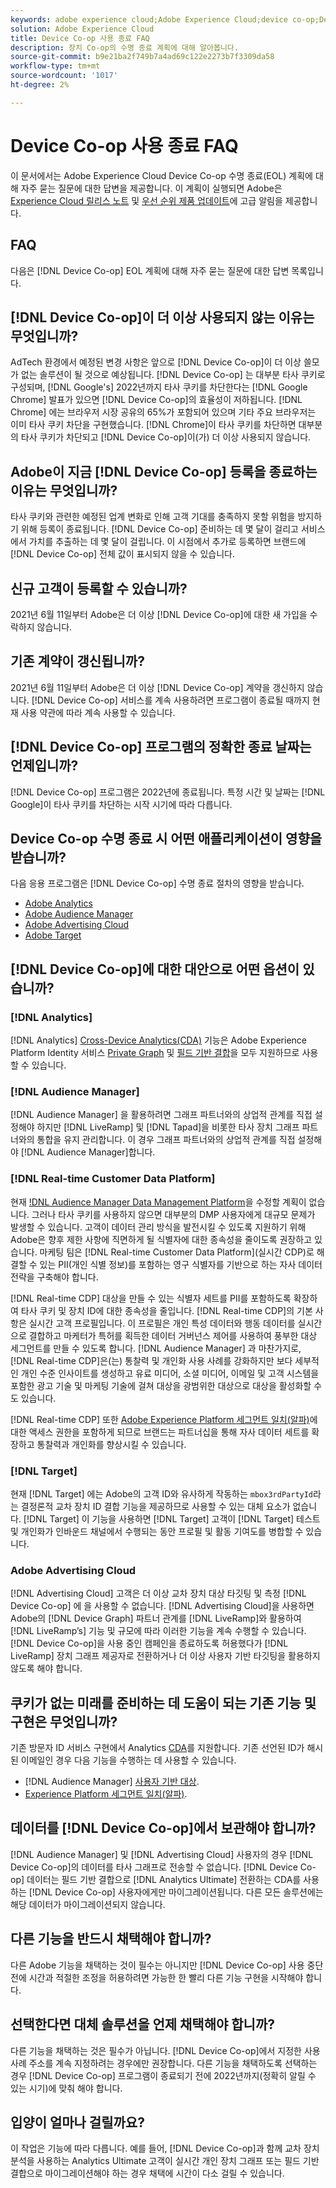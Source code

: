 ```yaml
---
keywords: adobe experience cloud;Adobe Experience Cloud;device co-op;Device Co-op;수명 종료
solution: Adobe Experience Cloud
title: Device Co-op 사용 종료 FAQ
description: 장치 Co-op의 수명 종료 계획에 대해 알아봅니다.
source-git-commit: b9e21ba2f749b7a4ad69c122e2273b7f3309da58
workflow-type: tm+mt
source-wordcount: '1017'
ht-degree: 2%

---
```


# Device Co-op 사용 종료 FAQ

이 문서에서는 Adobe Experience Cloud Device Co-op 수명 종료(EOL) 계획에 대해 자주 묻는 질문에 대한 답변을 제공합니다. 이 계획이 실행되면 Adobe은 [Experience Cloud 릴리스 노트](https://experienceleague.adobe.com/docs/release-notes/experience-cloud/current.html) 및 [우선 순위 제품 업데이트](https://www.adobe.com/kr/subscription/priority-product-update.html)에 고급 알림을 제공합니다.

## FAQ

다음은 [!DNL Device Co-op] EOL 계획에 대해 자주 묻는 질문에 대한 답변 목록입니다.

## [!DNL Device Co-op]이 더 이상 사용되지 않는 이유는 무엇입니까?

AdTech 환경에서 예정된 변경 사항은 앞으로 [!DNL Device Co-op]이 더 이상 쓸모가 없는 솔루션이 될 것으로 예상됩니다. [!DNL Device Co-op] 는 대부분 타사 쿠키로 구성되며,  [!DNL Google's] 2022년까지 타사 쿠키를 차단한다는  [!DNL Google Chrome] 발표가 있으면  [!DNL Device Co-op]의 효율성이 저하됩니다. [!DNL Chrome] 에는 브라우저 시장 공유의 65%가 포함되어 있으며 기타 주요 브라우저는 이미 타사 쿠키 차단을 구현했습니다. [!DNL Chrome]이 타사 쿠키를 차단하면 대부분의 타사 쿠키가 차단되고 [!DNL Device Co-op]이(가) 더 이상 사용되지 않습니다.

## Adobe이 지금 [!DNL Device Co-op] 등록을 종료하는 이유는 무엇입니까?

타사 쿠키와 관련한 예정된 업계 변화로 인해 고객 기대를 충족하지 못할 위험을 방지하기 위해 등록이 종료됩니다. [!DNL Device Co-op] 준비하는 데 몇 달이 걸리고 서비스에서 가치를 추출하는 데 몇 달이 걸립니다. 이 시점에서 추가로 등록하면 브랜드에 [!DNL Device Co-op] 전체 값이 표시되지 않을 수 있습니다.

## 신규 고객이 등록할 수 있습니까?

2021년 6월 11일부터 Adobe은 더 이상 [!DNL Device Co-op]에 대한 새 가입을 수락하지 않습니다.

## 기존 계약이 갱신됩니까?

2021년 6월 11일부터 Adobe은 더 이상 [!DNL Device Co-op] 계약을 갱신하지 않습니다. [!DNL Device Co-op] 서비스를 계속 사용하려면 프로그램이 종료될 때까지 현재 사용 약관에 따라 계속 사용할 수 있습니다.

## [!DNL Device Co-op] 프로그램의 정확한 종료 날짜는 언제입니까?

[!DNL Device Co-op] 프로그램은 2022년에 종료됩니다. 특정 시간 및 날짜는 [!DNL Google]이 타사 쿠키를 차단하는 시작 시기에 따라 다릅니다.

## Device Co-op 수명 종료 시 어떤 애플리케이션이 영향을 받습니까?

다음 응용 프로그램은 [!DNL Device Co-op] 수명 종료 절차의 영향을 받습니다.

- [Adobe Analytics](https://experienceleague.adobe.com/docs/analytics.html?lang=en)
- [Adobe Audience Manager](https://experienceleague.adobe.com/docs/audience-manager/user-guide/overview/aam-overview.html?lang=en)
- [Adobe Advertising Cloud](https://experienceleague.adobe.com/docs/advertising-cloud.html?lang=en)
- [Adobe Target](https://experienceleague.adobe.com/docs/target/using/introduction/intro.html?lang=en)

## [!DNL Device Co-op]에 대한 대안으로 어떤 옵션이 있습니까?

### [!DNL Analytics]

[!DNL Analytics] [Cross-Device Analytics(CDA)](https://experienceleague.adobe.com/docs/analytics/components/cda/overview.html) 기능은 Adobe Experience Platform Identity 서비스 [Private Graph](https://experienceleague.adobe.com/docs/analytics/components/cda/device-graph.html?lang=en) 및 [필드 기반 결합](https://experienceleague.adobe.com/docs/analytics/components/cda/field-based-stitching.html?lang=en)을 모두 지원하므로 사용할 수 있습니다.

### [!DNL Audience Manager]

[!DNL Audience Manager] 을 활용하려면 그래프 파트너와의 상업적 관계를 직접 설정해야 하지만  [!DNL LiveRamp] 및  [!DNL Tapad]을 비롯한 타사 장치 그래프 파트너와의 통합을 유지 관리합니다. 이 경우 그래프 파트너와의 상업적 관계를 직접 설정해야  [!DNL Audience Manager]합니다.

### [!DNL Real-time Customer Data Platform]

현재 [!DNL Audience Manager Data Management Platform](DMP)을 수정할 계획이 없습니다. 그러나 타사 쿠키를 사용하지 않으면 대부분의 DMP 사용자에게 대규모 문제가 발생할 수 있습니다. 고객이 데이터 관리 방식을 발전시킬 수 있도록 지원하기 위해 Adobe은 향후 제한 사항에 직면하게 될 식별자에 대한 종속성을 줄이도록 권장하고 있습니다. 마케팅 팀은 [!DNL Real-time Customer Data Platform](실시간 CDP)로 해결할 수 있는 PII(개인 식별 정보)를 포함하는 영구 식별자를 기반으로 하는 자사 데이터 전략을 구축해야 합니다.

[!DNL Real-time CDP] 대상을 만들 수 있는 식별자 세트를 PII를 포함하도록 확장하여 타사 쿠키 및 장치 ID에 대한 종속성을 줄입니다. [!DNL Real-time CDP]의 기본 사항은 실시간 고객 프로필입니다. 이 프로필은 개인 특성 데이터와 행동 데이터를 실시간으로 결합하고 마케터가 특허를 획득한 데이터 거버넌스 제어를 사용하여 풍부한 대상 세그먼트를 만들 수 있도록 합니다. [!DNL Audience Manager] 과 마찬가지로, [!DNL Real-time CDP]은(는) 통찰력 및 개인화 사용 사례를 강화하지만 보다 세부적인 개인 수준 인사이트를 생성하고 유료 미디어, 소셜 미디어, 이메일 및 고객 시스템을 포함한 광고 기술 및 마케팅 기술에 걸쳐 대상을 광범위한 대상으로 대상을 활성화할 수도 있습니다.

[!DNL Real-time CDP] 또한  [Adobe Experience Platform 세그먼트 일치(알파)](https://experienceleague.adobe.com/docs/experience-platform/segmentation/ui/segment-match.html?lang=en)에 대한 액세스 권한을 포함하게 되므로 브랜드는 파트너십을 통해 자사 데이터 세트를 확장하고 통찰력과 개인화를 향상시킬 수 있습니다.

### [!DNL Target]

현재 [!DNL Target] 에는 Adobe의 고객 ID와 유사하게 작동하는 `mbox3rdPartyId`라는 결정론적 교차 장치 ID 결합 기능을 제공하므로 사용할 수 있는 대체 요소가 없습니다. [!DNL Target] 이 기능을 사용하면 [!DNL Target] 고객이 [!DNL Target] 테스트 및 개인화가 인바운드 채널에서 수행되는 동안 프로필 및 활동 기여도를 병합할 수 있습니다.

### Adobe Advertising Cloud

[!DNL Advertising Cloud] 고객은 더 이상 교차 장치 대상 타깃팅 및 측정 [!DNL Device Co-op] 에 을 사용할 수 없습니다. [!DNL Advertising Cloud]을 사용하면 Adobe의 [!DNL Device Graph] 파트너 관계를 [!DNL LiveRamp]와 활용하여 [!DNL LiveRamp’s] 기능 및 규모에 따라 이러한 기능을 계속 수행할 수 있습니다. [!DNL Device Co-op]을 사용 중인 캠페인을 종료하도록 허용했다가 [!DNL LiveRamp] 장치 그래프 제공자로 전환하거나 더 이상 사용자 기반 타깃팅을 활용하지 않도록 해야 합니다.

## 쿠키가 없는 미래를 준비하는 데 도움이 되는 기존 기능 및 구현은 무엇입니까?

기존 방문자 ID 서비스 구현에서 Analytics [CDA](https://experienceleague.adobe.com/docs/analytics/components/cda/overview.html)를 지원합니다. 기존 선언된 ID가 해시된 이메일인 경우 다음 기능을 수행하는 데 사용할 수 있습니다.

- [!DNL Audience Manager] [사용자 기반 대상](https://experienceleague.adobe.com/docs/audience-manager/user-guide/features/destinations/people-based/people-based-destinations-overview.html).
- [Experience Platform 세그먼트 일치(알파)](https://experienceleague.adobe.com/docs/experience-platform/segmentation/ui/segment-match.html?lang=en).

## 데이터를 [!DNL Device Co-op]에서 보관해야 합니까?

[!DNL Audience Manager] 및 [!DNL Advertising Cloud] 사용자의 경우 [!DNL Device Co-op]의 데이터를 타사 그래프로 전송할 수 없습니다. [!DNL Device Co-op] 데이터는 필드 기반 결합으로  [!DNL Analytics Ultimate] 전환하는 CDA를 사용하는  [!DNL Device Co-op] 사용자에게만 마이그레이션됩니다. 다른 모든 솔루션에는 해당 데이터가 마이그레이션되지 않습니다.

## 다른 기능을 반드시 채택해야 합니까?

다른 Adobe 기능을 채택하는 것이 필수는 아니지만 [!DNL Device Co-op] 사용 중단 전에 시간과 적절한 조정을 허용하려면 가능한 한 빨리 다른 기능 구현을 시작해야 합니다.

## 선택한다면 대체 솔루션을 언제 채택해야 합니까?

다른 기능을 채택하는 것은 필수가 아닙니다. [!DNL Device Co-op]에서 지정한 사용 사례 주소를 계속 지정하려는 경우에만 권장합니다. 다른 기능을 채택하도록 선택하는 경우 [!DNL Device Co-op] 프로그램이 종료되기 전에 2022년까지(정확히 알릴 수 있는 시기)에 맞춰 해야 합니다.

## 입양이 얼마나 걸릴까요?

이 작업은 기능에 따라 다릅니다. 예를 들어, [!DNL Device Co-op]과 함께 교차 장치 분석을 사용하는 Analytics Ultimate 고객이 실시간 개인 장치 그래프 또는 필드 기반 결합으로 마이그레이션해야 하는 경우 채택에 시간이 다소 걸릴 수 있습니다.